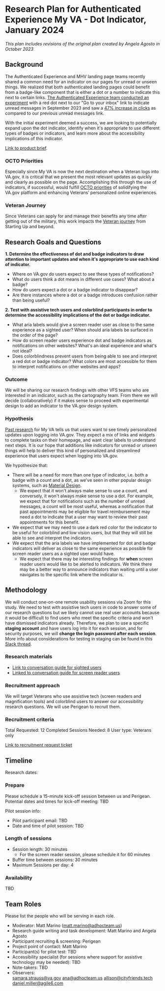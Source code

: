 # Research Plan for Authenticated Experience My VA - Dot Indicator, January 2024
_This plan includes revisions of the original plan created by Angela Agosto in October 2023_

## Background
The Authenticated Experience and MHV landing page teams recently shared a common need for an indicator on our pages for unread or unseen things. We realized that both authenticated landing pages could benefit from a badge-like component that is either a dot or a number to indicate this next to certain links. [The Authenticated Experience team conducted an experiment](https://github.com/department-of-veterans-affairs/va.gov-team/tree/master/products/identity-personalization/onsite-notifications/dot-indicator/create-dot-indicator#project-outline-create-dot-indicator) with a red dot next to our "Go to your inbox" link to indicate unread messages in September 2023 and saw a [47% increase in clicks](https://github.com/department-of-veterans-affairs/va.gov-team/tree/master/products/identity-personalization/onsite-notifications/dot-indicator/create-dot-indicator#measuring-success) as compared to our previous unread messages link. 

With the initial experiment deemed a success, we are looking to potentially expand upon the dot indicator, identify when it's appropriate to use different types of badges or indicators, and learn more about the accessibility implications of this indicator.

[Link to product brief](https://github.com/department-of-veterans-affairs/va.gov-team/tree/master/products/identity-personalization/onsite-notifications/dot-indicator). 

### OCTO Priorities 

Especially since My VA is now the next destination when a Veteran logs into VA.gov, it is critical that we present the most relevant updates as quickly and clearly as possible on the page. Accomplishing this through the use of indicators, if successful, would fulfill [OCTO priorities](https://github.com/department-of-veterans-affairs/va.gov-team/blob/master/strategy/OCTO-DE%20Priorities%202023.md) of solidifying the VA.gov platform and enhancing Veterans’ personalized online experiences.

### Veteran Journey
Since Veterans can apply for and manage their benefits any time after getting out of the military, this work impacts the [Veteran journey](https://github.com/department-of-veterans-affairs/va.gov-team/blob/master/platform/design/va-product-journey-maps/Veteran%20Journey%20Map.pdf) from Starting Up and beyond.

## Research Goals and Questions	
<b> 1. Determine the effectiveness of dot and badge indicators to draw attention to important updates and when it's appropriate to use each kind of indicator. </b>
 - Where on VA.gov do users expect to see these types of notifications?
 - What do users think a dot means in different use cases? What about a badge?
 - How do users expect a dot or a badge indicator to disappear?
 - Are there instances where a dot or a badge introduces confusion rather than being useful?

<b> 2. Test with assistive tech users and colorblind participants in order to determine the accessibility implications of the dot or badge indicator. </b>
 - What aria labels would give a screen reader user as close to the same experience as a sighted user? When should aria labels be surfaced in the order of the page?
 - How do screen reader users experience dot and badge indicators as notifications on other websites? What's an ideal experience and what's not ideal?
 - Does colorblindness prevent users from being able to see and interpret a red dot or badge indicator? What colors are most accessible for them to interpret notifications on other websites and apps?

### Outcome
We will be sharing our research findings with other VFS teams who are interested in an indicator, such as the cartography team. From there we will decide (collaboratively) if it makes sense to proceed with experimental design to add an indicator to the VA.gov design system.

### Hypothesis
[Past research](https://github.com/department-of-veterans-affairs/va.gov-team/blob/master/products/identity-personalization/my-va/2.0-redesign/discovery-and-research/user-research/findings-summary.md#key-findings) for My VA tells us that users want to see timely personalized updates upon logging into VA.gov. They expect a mix of links and widgets to complete tasks on their homepage, and want clear labels to understand next steps. It is our hope that additions like indicators for unread or unseen things will help to deliver this kind of personalized and streamlined experience that users expect when logging into VA.gov.

We hypothesize that:
- There will be a need for more than one type of indicator, i.e. both a badge with a count and a dot, as we've seen in other popular design systems, such as [Material Design](https://m3.material.io/components/badges/overview).
	- We expect that it won't always make sense to use a count, and conversely, it won't always make sense to use a dot. For example, we expect that for notifications such as the number of unread messages, a count will be most useful, whereas a notification that past appointments may be eligible for travel reimbursement may need a dot to indicate that a user may want to review their past appointments for this benefit.
- We expect that we may need to use a dark red color for the indicator to be useful for colorblind and low vision users, but that they will still be able to see and interpret the indicators.
- We expect that the aria labels we have implemented for dot and badge indicators will deliver as close to the same experience as possible for screen reader users as a sighted user would have.
	- We expect that there may be interesting findings for <b>when</b> screen reader users would like to be alerted to indicators. We think there may be a better way to announce indicators than waiting until a user navigates to the specific link where the indicator is.

## Methodology	
We will conduct one-on-one remote usability sessions via Zoom for this study. We need to test with assistive tech users in code to answer some of our research questions but we likely cannot use real user accounts because it would be difficult to find users who meet the specific criteria and won't have dismissed indicators already. Therefore, we plan to use a specific <b>staging account</b> and have users log into it for each session, and for security purposes, we will <b>change the login password after each session</b>. More info about considerations for testing in staging can be found in this [Slack thread](https://dsva.slack.com/archives/C0216PL32HJ/p1696450953956489).

### Research materials
- [Link to conversation guide for sighted users](https://github.com/department-of-veterans-affairs/va.gov-team/blob/master/products/identity-personalization/onsite-notifications/dot-indicator/research/dot-indicator-convo-guide.md)
- [Linked to conversation guide for screen reader users](https://github.com/department-of-veterans-affairs/va.gov-team/blob/master/products/identity-personalization/onsite-notifications/dot-indicator/research/dot-indicator-convo-guide-for-screen-readers.md)

### Recruitment approach
We will target Veterans who use assistive tech (screen readers and magnification tools) and colorblind users to answer our accessibility research questions. We will use Perigean to recruit them.

### Recruitment criteria
Total Requested: 12
Completed Sessions Needed: 8
User type: Veterans only

[Link to recruitment request ticket](https://github.com/department-of-veterans-affairs/va.gov-research-repository/issues/411)

## Timeline
Research dates: 

### Prepare
Please schedule a 15-minute kick-off session between us and Perigean. Potential dates and times for kick-off meeting:
TBD

Pilot session info:
* Pilot participant email: TBD
* Date and time of pilot session: TBD

### Length of sessions
* Session length: 30 minutes
	* For the screen reader session, please schedule it for 60 minutes
* Buffer time between sessions: 30 minutes 
* Maximum Sessions per day: 4

### Availability
TBD
	
## Team Roles	
Please list the people who will be serving in each role.
- Moderator: Matt Marino (matt.marino@adhocteam.us)
- Research guide writing and task development: Matt Marino and Angela Agosto	
- Participant recruiting & screening: Perigean
- Project point of contact: Matt Marino
- Participant(s) for pilot test: TBD
- Accessibility specialist (for sessions where support for assistive technology may be needed):	TBD
- Note-takers: TBD
- Observers:	
samara.strauss@va.gov
ana@adhocteam.us
allison@cityfriends.tech
daniel.miller@agile6.com
